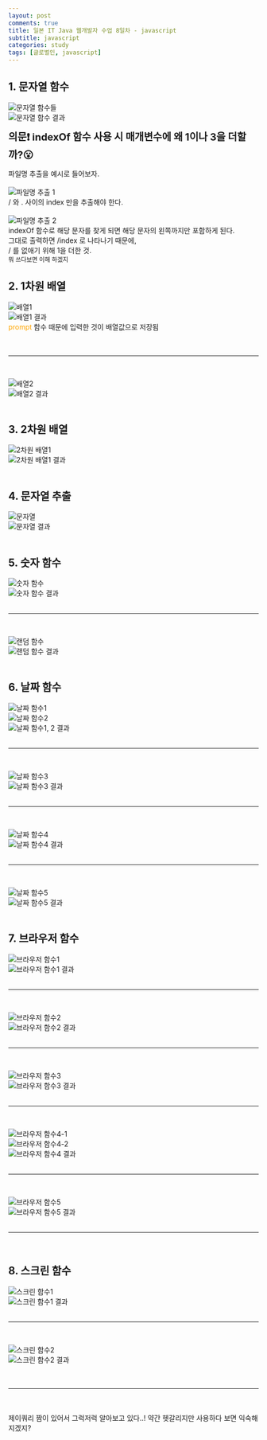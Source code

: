 ```yaml
---
layout: post
comments: true
title: 일본 IT Java 웹개발자 수업 8일차 - javascript
subtitle: javascript
categories: study
tags: [글로벌인, javascript]
---
```


## 1\. 문자열 함수

![문자열 함수들](https://jsh0924.github.io/assets/images/posts/240318_1.png)<br>
![문자열 함수 결과](https://jsh0924.github.io/assets/images/posts/240318_2.png)<br>
  
**<span style="font-size: 20px;">의문❗ indexOf 함수 사용 시 매개변수에 왜 1이나 3을 더할까?😮</span>**  
  
파일명 추출을 예시로 들어보자.<br><br>
![파일명 추출 1](https://jsh0924.github.io/assets/images/posts/240318_3.png)<br>
/ 와 . 사이의 index 만을 추출해야 한다.<br><br>
![파일명 추출 2](https://jsh0924.github.io/assets/images/posts/240318_4.png)<br>
indexOf 함수로 해당 문자를 찾게 되면 해당 문자의 왼쪽까지만 포함하게 된다.  
그대로 출력하면 /index 로 나타나기 때문에,  
/ 를 없애기 위해 1을 더한 것.  
<span style="font-size: 12px;">뭐 쓰다보면 이해 하겠지</span><br>
  
## 2\. 1차원 배열

![배열1](https://jsh0924.github.io/assets/images/posts/240318_5.png)<br>
![배열1 결과](https://jsh0924.github.io/assets/images/posts/240318_6.gif)<br>
<span style="color: orange;">prompt</span> 함수 때문에 입력한 것이 배열값으로 저장됨  
<br>
<br>
- - -
<br>

![배열2](https://jsh0924.github.io/assets/images/posts/240318_7.png)<br>
![배열2 결과](https://jsh0924.github.io/assets/images/posts/240318_8.png)<br>
<br>

## 3\. 2차원 배열

![2차원 배열1](https://jsh0924.github.io/assets/images/posts/240318_9.png)<br>
![2차원 배열1 결과](https://jsh0924.github.io/assets/images/posts/240318_10.png)<br>
<br>

## 4\. 문자열 추출

![문자열](https://jsh0924.github.io/assets/images/posts/240318_11.png)<br>
![문자열 결과](https://jsh0924.github.io/assets/images/posts/240318_12.png)<br>
<br>

## 5\. 숫자 함수

![숫자 함수](https://jsh0924.github.io/assets/images/posts/240318_13.png)<br>
![숫자 함수 결과](https://jsh0924.github.io/assets/images/posts/240318_14.png)<br>
<br>
- - -
<br>
  
![랜덤 함수](https://jsh0924.github.io/assets/images/posts/240318_15.png)<br>
![랜덤 함수 결과](https://jsh0924.github.io/assets/images/posts/240318_16.png)<br>
<br>
  
## 6\. 날짜 함수

![날짜 함수1](https://jsh0924.github.io/assets/images/posts/240318_17.png)<br>
![날짜 함수2](https://jsh0924.github.io/assets/images/posts/240318_18.png)<br>
![날짜 함수1, 2 결과](https://jsh0924.github.io/assets/images/posts/240318_19.png)<br>
<br>
- - -
<br>
  
![날짜 함수3](https://jsh0924.github.io/assets/images/posts/240318_20.png)<br>
![날짜 함수3 결과](https://jsh0924.github.io/assets/images/posts/240318_21.png)<br>
<br>
- - -
<br>

![날짜 함수4](https://jsh0924.github.io/assets/images/posts/240318_22.png)<br>
![날짜 함수4 결과](https://jsh0924.github.io/assets/images/posts/240318_23.png)<br>
<br>
- - -
<br>
  
![날짜 함수5](https://jsh0924.github.io/assets/images/posts/240318_24.png)<br>
![날짜 함수5 결과](https://jsh0924.github.io/assets/images/posts/240318_25.png)<br>
<br>
  
## 7\. 브라우저 함수

![브라우저 함수1](https://jsh0924.github.io/assets/images/posts/240318_26.png)<br>
![브라우저 함수1 결과](https://jsh0924.github.io/assets/images/posts/240318_27.gif)<br>
<br>
- - -
<br>
   
![브라우저 함수2](https://jsh0924.github.io/assets/images/posts/240318_28.png)<br>
![브라우저 함수2 결과](https://jsh0924.github.io/assets/images/posts/240318_29.gif)<br>
<br>
- - -
<br>
   
![브라우저 함수3](https://jsh0924.github.io/assets/images/posts/240318_30.png)<br>
![브라우저 함수3 결과](https://jsh0924.github.io/assets/images/posts/240318_31.gif)<br>
<br>
- - -
<br>
   
![브라우저 함수4-1](https://jsh0924.github.io/assets/images/posts/240318_32.png)<br>
![브라우저 함수4-2](https://jsh0924.github.io/assets/images/posts/240318_33.png)<br>
![브라우저 함수4 결과](https://jsh0924.github.io/assets/images/posts/240318_34.gif)<br>
<br>
- - -
<br>
   
![브라우저 함수5](https://jsh0924.github.io/assets/images/posts/240318_35.png)<br>
![브라우저 함수5 결과](https://jsh0924.github.io/assets/images/posts/240318_36.png)<br>
<br>
- - -
<br>
   
## 8\. 스크린 함수
![스크린 함수1](https://jsh0924.github.io/assets/images/posts/240318_37.png)<br>
![스크린 함수1 결과](https://jsh0924.github.io/assets/images/posts/240318_38.png)<br>
<br>
- - -
<br>
  
![스크린 함수2](https://jsh0924.github.io/assets/images/posts/240318_39.png)<br>
![스크린 함수2 결과](https://jsh0924.github.io/assets/images/posts/240318_40.png)<br>
<br>
<br>
- - -
<br>
<br>
제이쿼리 짬이 있어서 그럭저럭 알아보고 있다..!  
약간 헷갈리지만 사용하다 보면 익숙해지겠지?  